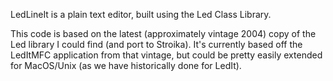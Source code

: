 LedLineIt is a plain text editor, built using the Led Class Library.

This code is based on the latest (approximately vintage 2004) copy
of the Led library I could find (and port to Stroika). It's currently based off
the LedItMFC application from that vintage, but could be pretty easily extended for
MacOS/Unix (as we have historically done for LedIt).